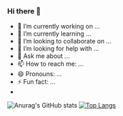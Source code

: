 ### Hi there 👋
- 🔭 I’m currently working on ...
- 🌱 I’m currently learning ...
- 👯 I’m looking to collaborate on ...
- 🤔 I’m looking for help with ...
- 💬 Ask me about ...
- 📫 How to reach me: ...
- 😄 Pronouns: ...
- ⚡ Fun fact: ...
- 
![Anurag's GitHub stats](https://github-readme-stats.vercel.app/api?username=chkawan&show_icons=true&theme=transparent&title_color=2f80ed&text_bold=false)
[![Top Langs](https://github-readme-stats.vercel.app/api/top-langs/?username=chkawan&layout=default&show_icons=true&theme=transparent&title_color=2f80ed&card_width=417&card_height=500)](https://github.com/chkawan/github-readme-stats)
